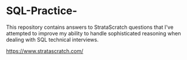 # SQL-Practice-

This repository contains answers to StrataScratch questions that I've attempted to improve my ability to handle sophisticated reasoning when dealing with SQL technical interviews.

https://www.stratascratch.com/
